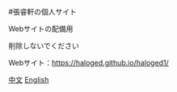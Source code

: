 #張睿軒の個人サイト

Webサイトの配備用

削除しないでください

Webサイト：https://haloged.github.io/haloged1/

[中文](https://github.com/haloged/haloged1/blob/main/README.md "中文")
[English](./md/README-EN.md "English")

